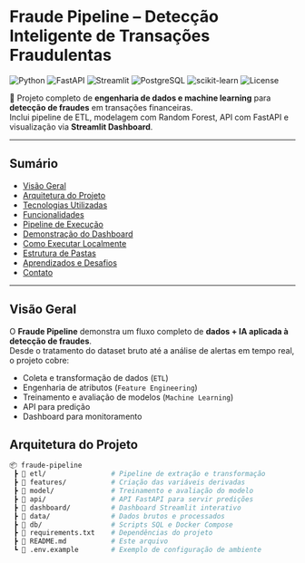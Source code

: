 #  Fraude Pipeline – Detecção Inteligente de Transações Fraudulentas

![Python](https://img.shields.io/badge/Python-3.10+-blue?logo=python)
![FastAPI](https://img.shields.io/badge/FastAPI-0.110+-green?logo=fastapi)
![Streamlit](https://img.shields.io/badge/Streamlit-Dashboard-red?logo=streamlit)
![PostgreSQL](https://img.shields.io/badge/PostgreSQL-Database-blue?logo=postgresql)
![scikit-learn](https://img.shields.io/badge/scikit--learn-ML-orange?logo=scikitlearn)
![License](https://img.shields.io/badge/License-MIT-lightgrey)

🚀 Projeto completo de **engenharia de dados e machine learning** para **detecção de fraudes** em transações financeiras.  
Inclui pipeline de ETL, modelagem com Random Forest, API com FastAPI e visualização via **Streamlit Dashboard**.

---

## Sumário

- [Visão Geral](#-visão-geral)
- [Arquitetura do Projeto](#-arquitetura-do-projeto)
- [Tecnologias Utilizadas](#-tecnologias-utilizadas)
- [Funcionalidades](#-funcionalidades)
- [Pipeline de Execução](#-pipeline-de-execução)
- [Demonstração do Dashboard](#-demonstração-do-dashboard)
- [Como Executar Localmente](#-como-executar-localmente)
- [Estrutura de Pastas](#-estrutura-de-pastas)
- [Aprendizados e Desafios](#-aprendizados-e-desafios)
- [Contato](#-contato)

---

## Visão Geral

O **Fraude Pipeline** demonstra um fluxo completo de **dados + IA aplicada à detecção de fraudes**.  
Desde o tratamento do dataset bruto até a análise de alertas em tempo real, o projeto cobre:

- Coleta e transformação de dados (`ETL`)
- Engenharia de atributos (`Feature Engineering`)
- Treinamento e avaliação de modelos (`Machine Learning`)
- API para predição
- Dashboard para monitoramento

## Arquitetura do Projeto

```bash
📦 fraude-pipeline
 ┣ 📂 etl/                # Pipeline de extração e transformação
 ┣ 📂 features/           # Criação das variáveis derivadas
 ┣ 📂 model/              # Treinamento e avaliação do modelo
 ┣ 📂 api/                # API FastAPI para servir predições
 ┣ 📂 dashboard/          # Dashboard Streamlit interativo
 ┣ 📂 data/               # Dados brutos e processados
 ┣ 📂 db/                 # Scripts SQL e Docker Compose
 ┣ 📜 requirements.txt    # Dependências do projeto
 ┣ 📜 README.md           # Este arquivo
 ┗ 📜 .env.example        # Exemplo de configuração de ambiente
